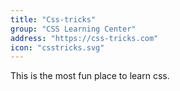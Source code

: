 ```yaml
---
title: "Css-tricks"
group: "CSS Learning Center"
address: "https://css-tricks.com"
icon: "csstricks.svg"
---
```


This is the most fun place to learn css.